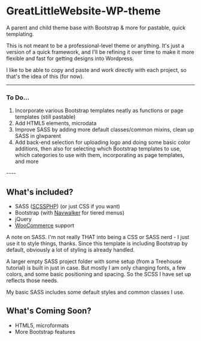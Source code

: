 GreatLittleWebsite-WP-theme
===========================

A parent and child theme base with Bootstrap &amp; more for pastable, quick templating.

This is not meant to be a professional-level theme or anything. It's just a version of a quick framework, and I'll be refining it over time to make it more flexible and fast for getting designs into Wordpress.

I like to be able to copy and paste and work directly with each project, so that's the idea of this (for now).

----
<h3>To Do...</h3>
<ol>
<li>Incorporate various Bootstrap templates neatly as functions or page templates (still pastable)</li>
<li>Add HTML5 elements, microdata</li>
<li>Improve SASS by adding more default classes/common mixins, clean up SASS in glwparent</li>
<li>Add back-end selection for uploading logo and doing some basic color additions, then also for selecting which Bootstrap templates to use, which categories to use with them, incorporating as page templates, and more</li>
</ol>
----

<h2>What's included?</h2>
<ul>
<li>SASS (<a href="http://leafo.net/scssphp/">SCSSPHP</a>) (or just CSS if you want)</li>
<li>Bootstrap (with <a href="https://github.com/twittem/wp-bootstrap-navwalker">Navwalker</a> for tiered menus)</li>
<li>jQuery</li>
<li><a href="https://github.com/woothemes/woocommerce">WooCommerce</a> support</li>
</ul>

<p>A note on SASS. I'm not really THAT into being a CSS or SASS nerd - I just use it to style things, thanks. Since this template is including Bootstrap by default, obviously a lot of styling is already handled.</p>
<p>A larger empty SASS project folder with some setup (from a Treehouse tutorial) is built in just in case. But mostly I am only changing fonts, a few colors, and some basic positioning and spacing. So the SCSS I have set up reflects those needs.</p>
<p>My basic SASS includes some default styles and common classes I use.</p>

<h2>What's Coming Soon?</h2>
<ul>
<li>HTML5, microformats</li>
<li>More Bootstrap features</li>
</ul>


